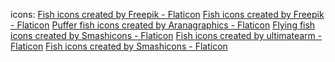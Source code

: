 icons:
<a href="https://www.flaticon.com/free-icons/fish" title="fish icons">Fish icons created by Freepik - Flaticon</a>
<a href="https://www.flaticon.com/free-icons/fish" title="fish icons">Fish icons created by Freepik - Flaticon</a>
<a href="https://www.flaticon.com/free-icons/puffer-fish" title="puffer fish icons">Puffer fish icons created by Aranagraphics - Flaticon</a>
<a href="https://www.flaticon.com/free-icons/flying-fish" title="flying fish icons">Flying fish icons created by Smashicons - Flaticon</a>
<a href="https://www.flaticon.com/free-icons/fish" title="fish icons">Fish icons created by ultimatearm - Flaticon</a>
<a href="https://www.flaticon.com/free-icons/fish" title="fish icons">Fish icons created by Smashicons - Flaticon</a>